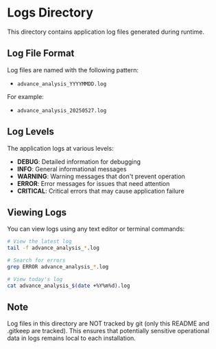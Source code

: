 # Logs Directory

This directory contains application log files generated during runtime.

## Log File Format

Log files are named with the following pattern:
- `advance_analysis_YYYYMMDD.log`

For example:
- `advance_analysis_20250527.log`

## Log Levels

The application logs at various levels:
- **DEBUG**: Detailed information for debugging
- **INFO**: General informational messages
- **WARNING**: Warning messages that don't prevent operation
- **ERROR**: Error messages for issues that need attention
- **CRITICAL**: Critical errors that may cause application failure

## Viewing Logs

You can view logs using any text editor or terminal commands:

```bash
# View the latest log
tail -f advance_analysis_*.log

# Search for errors
grep ERROR advance_analysis_*.log

# View today's log
cat advance_analysis_$(date +%Y%m%d).log
```

## Note

Log files in this directory are NOT tracked by git (only this README and .gitkeep are tracked). This ensures that potentially sensitive operational data in logs remains local to each installation.